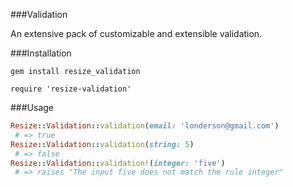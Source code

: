 ###Validation

An extensive pack of customizable and extensible validation.

###Installation

```shell
gem install resize_validation
```

```shell
require 'resize-validation'
```

###Usage

```ruby
Resize::Validation::validation(email: 'londerson@gmail.com') 
 # => true
Resize::Validation::validation(string: 5) 
 # => false
Resize::Validation::validation!(integer: 'five')
 # => raises "The input five does not match the rule integer"
```